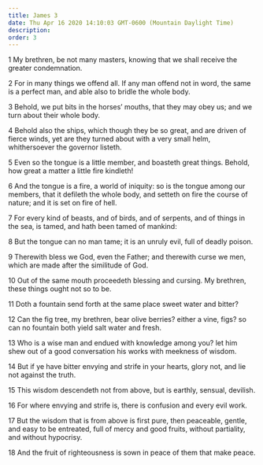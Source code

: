 ```yaml
---
title: James 3
date: Thu Apr 16 2020 14:10:03 GMT-0600 (Mountain Daylight Time)
description: 
order: 3
---
```


<p>
  1 My brethren, be not many masters, knowing that we shall receive the greater
  condemnation.
</p>
<p>
  2 For in many things we offend all. If any man offend not in word, the same is
  a perfect man, and able also to bridle the whole body.
</p>
<p>
  3 Behold, we put bits in the horses&#x2019; mouths, that they may obey us; and
  we turn about their whole body.
</p>
<p>
  4 Behold also the ships, which though they be so great, and are driven of
  fierce winds, yet are they turned about with a very small helm, whithersoever
  the governor listeth.
</p>
<p>
  5 Even so the tongue is a little member, and boasteth great things. Behold,
  how great a matter a little fire kindleth!
</p>
<p>
  6 And the tongue is a fire, a world of iniquity: so is the tongue among our
  members, that it defileth the whole body, and setteth on fire the course of
  nature; and it is set on fire of hell.
</p>
<p>
  7 For every kind of beasts, and of birds, and of serpents, and of things in
  the sea, is tamed, and hath been tamed of mankind:
</p>
<p>
  8 But the tongue can no man tame; it is an unruly evil, full of deadly poison.
</p>
<p>
  9 Therewith bless we God, even the Father; and therewith curse we men, which
  are made after the similitude of God.
</p>
<p>
  10 Out of the same mouth proceedeth blessing and cursing. My brethren, these
  things ought not so to be.
</p>
<p>11 Doth a fountain send forth at the same place sweet water and bitter?</p>
<p>
  12 Can the fig tree, my brethren, bear olive berries? either a vine, figs? so
  can no fountain both yield salt water and fresh.
</p>
<p>
  13 Who is a wise man and endued with knowledge among you? let him shew out of
  a good conversation his works with meekness of wisdom.
</p>
<p>
  14 But if ye have bitter envying and strife in your hearts, glory not, and lie
  not against the truth.
</p>
<p>
  15 This wisdom descendeth not from above, but is earthly, sensual, devilish.
</p>
<p>
  16 For where envying and strife is, there is confusion and every evil work.
</p>
<p>
  17 But the wisdom that is from above is first pure, then peaceable, gentle,
  and easy to be entreated, full of mercy and good fruits, without partiality,
  and without hypocrisy.
</p>
<p>
  18 And the fruit of righteousness is sown in peace of them that make peace.
</p>
